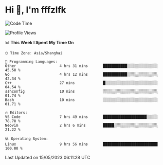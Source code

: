 # Hi 👋, I'm fffzlfk

<!--START_SECTION:waka-->
![Code Time](http://img.shields.io/badge/Code%20Time-207%20hrs%205%20mins-blue)

![Profile Views](http://img.shields.io/badge/Profile%20Views-1-blue)

📊 **This Week I Spent My Time On** 

```text
🕑︎ Time Zone: Asia/Shanghai

💬 Programming Languages: 
Other                    4 hrs 31 mins       ███████████░░░░░░░░░░░░░░   45.58 % 
Go                       4 hrs 12 mins       ███████████░░░░░░░░░░░░░░   42.34 % 
C++                      27 mins             █░░░░░░░░░░░░░░░░░░░░░░░░   04.54 % 
sshconfig                10 mins             ░░░░░░░░░░░░░░░░░░░░░░░░░   01.74 % 
Bash                     10 mins             ░░░░░░░░░░░░░░░░░░░░░░░░░   01.71 % 

🔥 Editors: 
VS Code                  7 hrs 49 mins       ████████████████████░░░░░   78.78 % 
Neovim                   2 hrs 6 mins        █████░░░░░░░░░░░░░░░░░░░░   21.22 % 

💻 Operating System: 
Linux                    9 hrs 56 mins       █████████████████████████   100.00 % 
```


 Last Updated on 15/05/2023 06:11:28 UTC
<!--END_SECTION:waka-->
